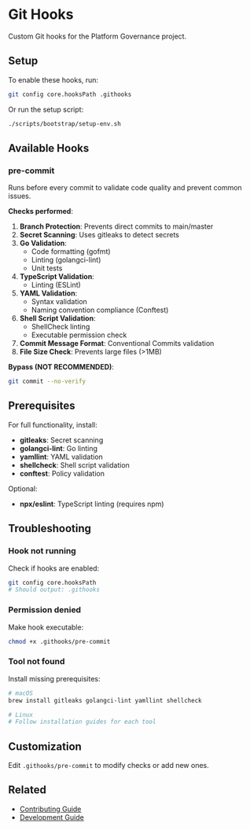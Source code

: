 # Git Hooks

Custom Git hooks for the Platform Governance project.

## Setup

To enable these hooks, run:

```bash
git config core.hooksPath .githooks
```

Or run the setup script:

```bash
./scripts/bootstrap/setup-env.sh
```

## Available Hooks

### pre-commit

Runs before every commit to validate code quality and prevent common issues.

**Checks performed**:

1. **Branch Protection**: Prevents direct commits to main/master
2. **Secret Scanning**: Uses gitleaks to detect secrets
3. **Go Validation**:
   - Code formatting (gofmt)
   - Linting (golangci-lint)
   - Unit tests
4. **TypeScript Validation**:
   - Linting (ESLint)
5. **YAML Validation**:
   - Syntax validation
   - Naming convention compliance (Conftest)
6. **Shell Script Validation**:
   - ShellCheck linting
   - Executable permission check
7. **Commit Message Format**: Conventional Commits validation
8. **File Size Check**: Prevents large files (>1MB)

**Bypass (NOT RECOMMENDED)**:

```bash
git commit --no-verify
```

## Prerequisites

For full functionality, install:

- **gitleaks**: Secret scanning
- **golangci-lint**: Go linting
- **yamllint**: YAML validation
- **shellcheck**: Shell script validation
- **conftest**: Policy validation

Optional:
- **npx/eslint**: TypeScript linting (requires npm)

## Troubleshooting

### Hook not running

Check if hooks are enabled:

```bash
git config core.hooksPath
# Should output: .githooks
```

### Permission denied

Make hook executable:

```bash
chmod +x .githooks/pre-commit
```

### Tool not found

Install missing prerequisites:

```bash
# macOS
brew install gitleaks golangci-lint yamllint shellcheck

# Linux
# Follow installation guides for each tool
```

## Customization

Edit `.githooks/pre-commit` to modify checks or add new ones.

## Related

- [Contributing Guide](../CONTRIBUTING.md)
- [Development Guide](../docs/development-guide.md)
